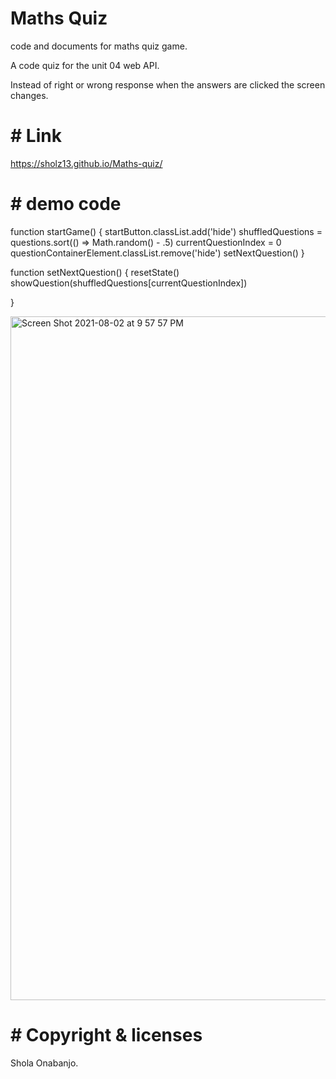 
# Maths Quiz

code and documents for maths quiz game.

A code quiz for the unit 04 web API.

Instead of right or wrong response when the answers are clicked the screen changes.

# # Link

 https://sholz13.github.io/Maths-quiz/

# # demo code


function startGame() { 
    startButton.classList.add('hide')
    shuffledQuestions = questions.sort(() => Math.random() - .5)
    currentQuestionIndex = 0
    questionContainerElement.classList.remove('hide')
    setNextQuestion()
}

function setNextQuestion() {
    resetState()
    showQuestion(shuffledQuestions[currentQuestionIndex])

} 

<img width="1094" alt="Screen Shot 2021-08-02 at 9 57 57 PM" src="https://user-images.githubusercontent.com/82775553/128001537-007df442-6cfa-4fbe-80fd-e66061190d60.png">

# # Copyright & licenses 

Shola Onabanjo.
